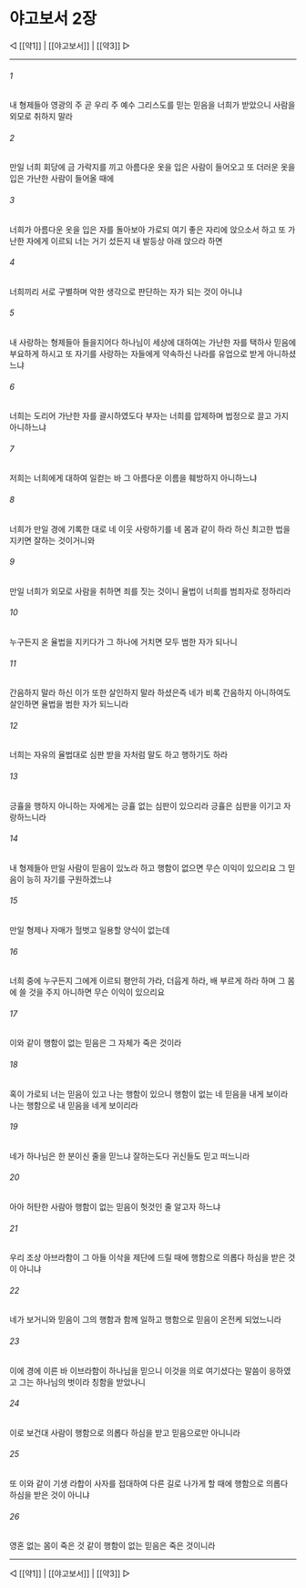 # 야고보서 2장

◁ [[약1]] | [[야고보서]] | [[약3]] ▷
***

###### 1
내 형제들아 영광의 주 곧 우리 주 예수 그리스도를 믿는 믿음을 너희가 받았으니 사람을 외모로 취하지 말라

###### 2
만일 너희 회당에 금 가락지를 끼고 아름다운 옷을 입은 사람이 들어오고 또 더러운 옷을 입은 가난한 사람이 들어올 때에

###### 3
너희가 아름다운 옷을 입은 자를 돌아보아 가로되 여기 좋은 자리에 앉으소서 하고 또 가난한 자에게 이르되 너는 거기 섰든지 내 발등상 아래 앉으라 하면

###### 4
너희끼리 서로 구별하며 악한 생각으로 판단하는 자가 되는 것이 아니냐

###### 5
내 사랑하는 형제들아 들을지어다 하나님이 세상에 대하여는 가난한 자를 택하사 믿음에 부요하게 하시고 또 자기를 사랑하는 자들에게 약속하신 나라를 유업으로 받게 아니하셨느냐

###### 6
너희는 도리어 가난한 자를 괄시하였도다 부자는 너희를 압제하며 법정으로 끌고 가지 아니하느냐

###### 7
저희는 너희에게 대하여 일컫는 바 그 아름다운 이름을 훼방하지 아니하느냐

###### 8
너희가 만일 경에 기록한 대로 네 이웃 사랑하기를 네 몸과 같이 하라 하신 최고한 법을 지키면 잘하는 것이거니와

###### 9
만일 너희가 외모로 사람을 취하면 죄를 짓는 것이니 율법이 너희를 범죄자로 정하리라

###### 10
누구든지 온 율법을 지키다가 그 하나에 거치면 모두 범한 자가 되나니

###### 11
간음하지 말라 하신 이가 또한 살인하지 말라 하셨은즉 네가 비록 간음하지 아니하여도 살인하면 율법을 범한 자가 되느니라

###### 12
너희는 자유의 율법대로 심판 받을 자처럼 말도 하고 행하기도 하라

###### 13
긍휼을 행하지 아니하는 자에게는 긍휼 없는 심판이 있으리라 긍휼은 심판을 이기고 자랑하느니라

###### 14
내 형제들아 만일 사람이 믿음이 있노라 하고 행함이 없으면 무슨 이익이 있으리요 그 믿음이 능히 자기를 구원하겠느냐

###### 15
만일 형제나 자매가 헐벗고 일용할 양식이 없는데

###### 16
너희 중에 누구든지 그에게 이르되 평안히 가라, 더웁게 하라, 배 부르게 하라 하며 그 몸에 쓸 것을 주지 아니하면 무슨 이익이 있으리요

###### 17
이와 같이 행함이 없는 믿음은 그 자체가 죽은 것이라

###### 18
혹이 가로되 너는 믿음이 있고 나는 행함이 있으니 행함이 없는 네 믿음을 내게 보이라 나는 행함으로 내 믿음을 네게 보이리라

###### 19
네가 하나님은 한 분이신 줄을 믿느냐 잘하는도다 귀신들도 믿고 떠느니라

###### 20
아아 허탄한 사람아 행함이 없는 믿음이 헛것인 줄 알고자 하느냐

###### 21
우리 조상 아브라함이 그 아들 이삭을 제단에 드릴 때에 행함으로 의롭다 하심을 받은 것이 아니냐

###### 22
네가 보거니와 믿음이 그의 행함과 함께 일하고 행함으로 믿음이 온전케 되었느니라

###### 23
이에 경에 이른 바 이브라함이 하나님을 믿으니 이것을 의로 여기셨다는 말씀이 응하였고 그는 하나님의 벗이라 칭함을 받았나니

###### 24
이로 보건대 사람이 행함으로 의롭다 하심을 받고 믿음으로만 아니니라

###### 25
또 이와 같이 기생 라합이 사자를 접대하여 다른 길로 나가게 할 때에 행함으로 의롭다 하심을 받은 것이 아니냐

###### 26
영혼 없는 몸이 죽은 것 같이 행함이 없는 믿음은 죽은 것이니라

***
◁ [[약1]] | [[야고보서]] | [[약3]] ▷